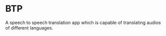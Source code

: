 # BTP

A speech to speech translation app which is capable of translating audios of different languages.
